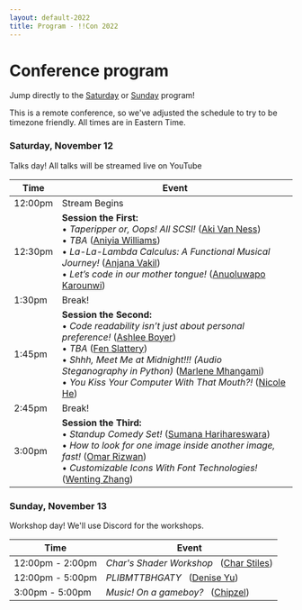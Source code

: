```yaml
---
layout: default-2022
title: Program - !!Con 2022
---
```


# Conference program


Jump directly to the [Saturday](#saturday) or [Sunday](#sunday) program!

This is a remote conference, so we've adjusted the schedule to try to be timezone friendly. All times are in Eastern Time.

<a name="saturday"></a>

### Saturday, November 12

Talks day! All talks will be streamed live on YouTube

<div class="scheduletable">

| Time            | Event
|-----------------|-------------------------------------------------------------------------
| 12:00pm         | Stream Begins
| 12:30pm         | **Session the First:** <br /> &bull; *Taperipper or, Oops! All SCSI!* ([Aki Van Ness](speakers.html#aki-van-ness))<br /> &bull; *TBA* ([Aniyia Williams](speakers.html#aniyia-williams))<br /> &bull; *La-La-Lambda Calculus: A Functional Musical Journey!* ([Anjana Vakil](speakers.html#anjana-vakil))<br /> &bull; *Let’s code in our mother tongue!* ([Anuoluwapo Karounwi](speakers.html#anuoluwapo-karounwi))
| 1:30pm         | Break!
| 1:45pm          | **Session the Second:** <br /> &bull; *Code readability isn’t just about personal preference!* ([Ashlee Boyer](speakers.html#ashlee-boyer))<br /> &bull; *TBA* ([Fen Slattery](speakers.html#fen-slattery)) <br /> &bull; *Shhh, Meet Me at Midnight!!! (Audio Steganography in Python)* ([Marlene Mhangami](speakers.html#marlene-mhangami))<br /> &bull; *You Kiss Your Computer With That Mouth?!* ([Nicole He](speakers.html#nicole-he))
| 2:45pm          | Break!
| 3:00pm          | **Session the Third:**  <br /> &bull; *Standup Comedy Set!* ([Sumana Harihareswara](speakers.html#sumana-harihareswara))<br /> &bull; *How to look for one image inside another image, fast!* ([Omar Rizwan](speakers.html#omar-rizwan))<br /> &bull; *Customizable Icons With Font Technologies!* ([Wenting Zhang](speakers.html#wenting-zhang))

</div>

<a name="sunday"></a>

### Sunday, November 13

Workshop day! We'll use Discord for the workshops. 

<div class="scheduletable">

| Time                   | Event
|------------------------|-------------------------------------------------------------------------
| 12:00pm - 2:00pm       | *Char's Shader Workshop* &nbsp; ([Char Stiles](speakers.html#char-stiles))
| 12:00pm - 5:00pm       | *PLIBMTTBHGATY* &nbsp; ([Denise Yu](speakers.html#denise-yu))
| 3:00pm  - 5:00pm       | *Music! On a gameboy?* &nbsp; ([Chipzel](speakers.html#chipzel))

</div>

